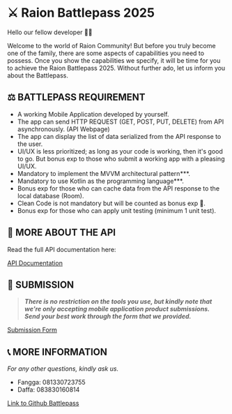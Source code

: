 # ⚔️ Raion Battlepass 2025

Hello our fellow developer 🧑‍💻

Welcome to the world of Raion Community! But before you truly become one of the family, there are some aspects of capabilities you need to possess. Once you show the capabilities we specify, it will be time for you to achieve the Raion Battlepass 2025. Without further ado, let us inform you about the Battlepass.

## ⚖ BATTLEPASS REQUIREMENT

- A working Mobile Application developed by yourself.
- The app can send HTTP REQUEST (GET, POST, PUT, DELETE) from API asynchronously. (API Webpage)
- The app can display the list of data serialized from the API response to the user.
- UI/UX is less prioritized; as long as your code is working, then it's good to go. But bonus exp to those who submit a working app with a pleasing UI/UX.
- Mandatory to implement the MVVM architectural pattern\*\*\*.
- Mandatory to use Kotlin as the programming language\*\*\*.
- Bonus exp for those who can cache data from the API response to the local database (Room).
- Clean Code is not mandatory but will be counted as bonus exp 👀.
- Bonus exp for those who can apply unit testing (minimum 1 unit test).

## 📲 MORE ABOUT THE API

Read the full API documentation here:

[API Documentation](https://raion-battlepass.elginbrian.com/docs/index.html)

## 📩 SUBMISSION

> **_There is no restriction on the tools you use, but kindly note that we're only accepting mobile application product submissions._**  
> **_Send your best work through the form that we provided._**

[Submission Form]()

## 📞 MORE INFORMATION

_For any other questions, kindly ask us._

- Fangga: 081330723755
- Daffa: 083830160814

[Link to Github Battlepass](https://github.com/elginbrian/Raion-Battlepass-2025)
